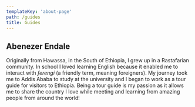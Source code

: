 ```yaml
---
templateKey: 'about-page'
path: /guides
title: Guides
---
```


## Abenezer Endale

Originally from Hawassa, in the South of Ethiopia, I grew up in a Rastafarian community. In school I loved learning English because it enabled me to interact with _ferengi_ (a friendly term, meaning foreigners). My journey took me to Addis Ababa to study at the university and I began to work as a tour guide for visitors to Ethiopia. Being a tour guide is my passion as it allows me to share the country I love while meeting and learning from amazing people from around the world!
